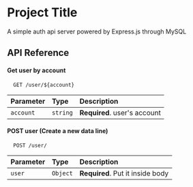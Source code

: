 
# Project Title

A simple auth api server powered by Express.js through MySQL


## API Reference

#### Get user by account

```http
  GET /user/${account}
```

| Parameter | Type     | Description                  |
| :-------- | :------- | :----------------------------|
| `account` | `string` | **Required**. user's account |

#### POST user (Create a new data line)

```http
  POST /user/
```

| Parameter | Type     | Description                       |
| :-------- | :------- | :-------------------------------- |
| `user`    | `Object` | **Required**. Put it inside body  |

